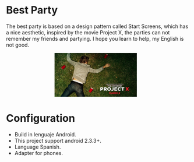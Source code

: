Best Party
================

The best party is based on a design pattern called Start Screens, which has a nice aesthetic, inspired by the movie Project X, the parties can not remember my friends and partying.
I hope you learn to help, my English is not good.

<div align="center">
        <img width="45%" src="screenShots/proyectox.jpg" alt="About screen" title="About screen"</img>
        <img height="0" width="8px">
</div>

Configuration
================

- Build in lenguaje Android.
- This project support android 2.3.3+.
- Language Spanish.
- Adapter for phones.



